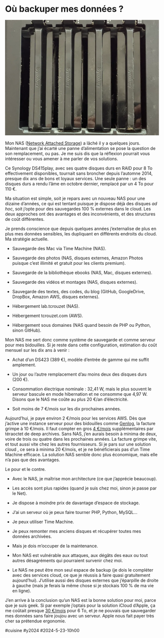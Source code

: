 # Où backuper mes données ?

![Mon DS415](_i/2024-05-23-093440.webp)

Mon NAS ([Network Attached Storage](https://fr.wikipedia.org/wiki/Serveur_de_stockage_en_r%C3%A9seau)) a lâché il y a quelques jours. Maintenant que j’ai écarté une panne d’alimentation se pose la question de son remplacement, ou pas. Je me suis dis que la réflexion pourrait vous intéresser ou vous amener à me parler de vos solutions.

Ce Synology DS415play, avec ses quatre disques durs en RAID pour 8 To effectivement disponibles, tournait sans broncher depuis l’automne 2014, presque dix ans de bons et loyaux services. Une seule panne : un des disques durs a rendu l’âme en octobre dernier, remplacé par un 4 To pour 110 €.

Ma situation est simple, soit je repars avec un nouveau NAS pour une dizaine d’années, ce qui est tentant puisque je dispose déjà des disques *ad hoc*, soit j’opte pour des sauvegardes 100 % externes dans le cloud. Les deux approches ont des avantages et des inconvénients, et des structures de coût différentes.

Je prends conscience que depuis quelques années j’externalise de plus en plus mes données sensibles, les dupliquant en différents endroits du cloud. Ma stratégie actuelle.

* Sauvegarde des Mac via Time Machine (NAS).

* Sauvegarde des photos (NAS, disques externes, Amazon Photos puisque c’est illimité et gratuit pour les clients premium).

* Sauvegarde de la bibliothèque ebooks (NAS, Mac, disques externes).

* Sauvegarde des vidéos et montages (NAS, disques externes).

* Sauvegarde des textes, des codes, du blog (GitHub, GoogleDrive, DropBox, Amazon AWS, disques externes).

* Hébergement lab.tcrouzet (NAS).

* Hébergement tcrouzet.com (AWS).

* Hébergement sous domaines (NAS quand besoin de PHP ou Python, sinon GitHub).

Mon NAS me sert donc comme système de sauvegarde et comme serveur pour mes bidouilles. Si je reste dans cette configuration, estimation du coût mensuel sur les dix ans à venir :

* Achat d’un DS423 (389 €), modèle d’entrée de gamme qui me suffit amplement.

* Un jour ou l’autre remplacement d’au moins deux des disques durs (200 €).

* Consommation électrique nominale : 32,41 W, mais le plus souvent le serveur bascule en mode hibernation et ne consomme que 4,97 W. Disons que le NAS me coûte au plus 20 €/an d’électricité.

* Soit moins de 7 €/mois sur les dix prochaines années.

Aujourd’hui, je paye environ 2 €/mois pour les services AWS. Dès que j’active une instance serveur pour des bidouilles comme [Genlog](https://genlog.tcrouzet.com/), la facture grimpe à 10 €/mois. Il faut compter en gros [4 €/mois](https://aws.amazon.com/fr/s3/pricing/) supplémentaires par téraoctet de deep archives. Sans NAS, j’en aurais besoin à minima de deux, voire de trois ou quatre dans les prochaines années. La facture grimpe vite, et tout aussi vite chez les autres fournisseurs. Si je pars sur une solution cloud , ce sera à minima 20 €/mois, et je ne bénéficierais pas d’un Time Machine efficace. La solution NAS semble donc plus économique, mais elle n’a pas que des avantages.

Le pour et le contre.

* Avec le NAS, je maîtrise mon architecture (ce que j’apprécie beaucoup).

* Les accès sont plus rapides (quand je suis chez moi, sinon je passe par le Net).

* Je dispose à moindre prix de davantage d’espace de stockage.

* J’ai un serveur où je peux faire tourner PHP, Python, MySQL…

* Je peux utiliser Time Machine.

* Je peux remonter mes anciens disques et récupérer toutes mes données archivées.

* Mais je dois m’occuper de la maintenance.

* Mon NAS est vulnérable aux attaques, aux dégâts des eaux ou tout autres désagréments qui pourraient survenir chez moi.

* Le NAS ne peut être mon seul espace de backup (je dois le compléter avec des services cloud, ce que je réussis à faire quasi gratuitement aujourd’hui). J’utilise aussi des disques externes que j’éparpille de droite à gauche (mais je ferais la même chose si je stockais 100 % de ma vie en ligne).

J’en arrive à la conclusion qu’un NAS est la bonne solution pour moi, parce que je suis geek. Si par exemple j’optais pour la solution iCloud d’Apple, ça me coûtait presque [30 €/mois](https://www.apple.com/fr/icloud/) pour 6 To, et je ne pouvais que sauvegarder mes données sans faire joujou avec un serveur. Apple nous fait payer très cher sa prétendue ergonomie.

#cuisine #y2024 #2024-5-23-10h00
